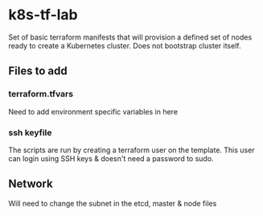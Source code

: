 # k8s-tf-lab
Set of basic terraform manifests that will provision a defined set of nodes ready to create a Kubernetes cluster. Does not bootstrap cluster itself.
## Files to add
### terraform.tfvars
Need to add environment specific variables in here
### ssh keyfile
The scripts are run by creating a terraform user on the template. This user can login using SSH keys & doesn't need a password to sudo.
## Network
Will need to change the subnet in the etcd, master & node files
